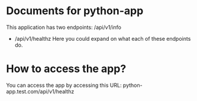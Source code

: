 # Documents for python-app
This application has two endpoints:
/api/v1/info
- /api/v1/healthz
Here you could expand on what each of these endpoints do.
# How to access the app?
You can access the app by accessing this URL: python-app.test.com/api/v1/healthz
